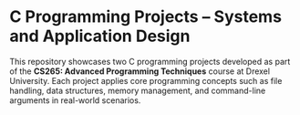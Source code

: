 # C Programming Projects – Systems and Application Design

This repository showcases two C programming projects developed as part of the **CS265: Advanced Programming Techniques** course at Drexel University. Each project applies core programming concepts such as file handling, data structures, memory management, and command-line arguments in real-world scenarios.
